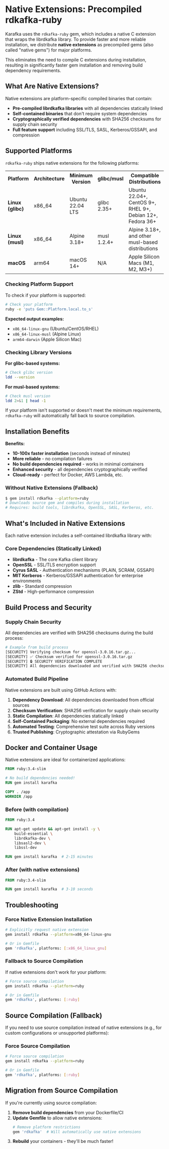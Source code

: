 # Native Extensions: Precompiled rdkafka-ruby

Karafka uses the `rdkafka-ruby` gem, which includes a native C extension that wraps the librdkafka library. To provide faster and more reliable installation, we distribute **native extensions** as precompiled gems (also called "native gems") for major platforms.

This eliminates the need to compile C extensions during installation, resulting in significantly faster gem installation and removing build dependency requirements.

## What Are Native Extensions?

Native extensions are platform-specific compiled binaries that contain:

- **Pre-compiled librdkafka libraries** with all dependencies statically linked
- **Self-contained binaries** that don't require system dependencies
- **Cryptographically verified dependencies** with SHA256 checksums for supply chain security
- **Full feature support** including SSL/TLS, SASL, Kerberos/GSSAPI, and compression

## Supported Platforms

`rdkafka-ruby` ships native extensions for the following platforms:

<table>
<tr>
<th>Platform</th>
<th>Architecture</th>
<th>Minimum Version</th>
<th>glibc/musl</th>
<th>Compatible Distributions</th>
</tr>
<tr>
<td><strong>Linux (glibc)</strong></td>
<td>x86_64</td>
<td>Ubuntu 22.04 LTS</td>
<td>glibc 2.35+</td>
<td>Ubuntu 22.04+, CentOS 9+, RHEL 9+, Debian 12+, Fedora 36+</td>
</tr>
<tr>
<td><strong>Linux (musl)</strong></td>
<td>x86_64</td>
<td>Alpine 3.18+</td>
<td>musl 1.2.4+</td>
<td>Alpine 3.18+, and other musl-based distributions</td>
</tr>
<tr>
<td><strong>macOS</strong></td>
<td>arm64</td>
<td>macOS 14+</td>
<td>N/A</td>
<td>Apple Silicon Macs (M1, M2, M3+)</td>
</tr>
</table>

### Checking Platform Support

To check if your platform is supported:

```bash
# Check your platform
ruby -e 'puts Gem::Platform.local.to_s'
```

**Expected output examples:**

- `x86_64-linux-gnu` (Ubuntu/CentOS/RHEL)
- `x86_64-linux-musl` (Alpine Linux)
- `arm64-darwin` (Apple Silicon Mac)

### Checking Library Versions

**For glibc-based systems:**

```bash
# Check glibc version
ldd --version
```

**For musl-based systems:**

```bash
# Check musl version
ldd 2>&1 | head -1
```

If your platform isn't supported or doesn't meet the minimum requirements, `rdkafka-ruby` will automatically fall back to source compilation.

## Installation Benefits

**Benefits:**

- **10-100x faster installation** (seconds instead of minutes)
- **More reliable** - no compilation failures
- **No build dependencies required** - works in minimal containers
- **Enhanced security** - all dependencies cryptographically verified
- **Cloud-ready** - perfect for Docker, AWS Lambda, etc.

### Without Native Extensions (Fallback)

```bash
$ gem install rdkafka --platform=ruby
# Downloads source gem and compiles during installation
# Requires: build tools, librdkafka, OpenSSL, SASL, Kerberos, etc.
```

## What's Included in Native Extensions

Each native extension includes a self-contained librdkafka library with:

### Core Dependencies (Statically Linked)

- **librdkafka** - The core Kafka client library
- **OpenSSL** - SSL/TLS encryption support
- **Cyrus SASL** - Authentication mechanisms (PLAIN, SCRAM, GSSAPI)
- **MIT Kerberos** - Kerberos/GSSAPI authentication for enterprise environments
- **zlib** - Standard compression
- **ZStd** - High-performance compression

## Build Process and Security

### Supply Chain Security

All dependencies are verified with SHA256 checksums during the build process:

```bash
# Example from build process
[SECURITY] Verifying checksum for openssl-3.0.16.tar.gz...
[SECURITY] ✅ Checksum verified for openssl-3.0.16.tar.gz
[SECURITY] 🔒 SECURITY VERIFICATION COMPLETE
[SECURITY] All dependencies downloaded and verified with SHA256 checksums
```

### Automated Build Pipeline

Native extensions are built using GitHub Actions with:

1. **Dependency Download**: All dependencies downloaded from official sources
2. **Checksum Verification**: SHA256 verification for supply chain security  
3. **Static Compilation**: All dependencies statically linked
4. **Self-Contained Packaging**: No external dependencies required
5. **Automated Testing**: Comprehensive test suite across Ruby versions
6. **Trusted Publishing**: Cryptographic attestation via RubyGems

## Docker and Container Usage

Native extensions are ideal for containerized applications:

```dockerfile
FROM ruby:3.4-slim

# No build dependencies needed!
RUN gem install karafka

COPY . /app
WORKDIR /app
```

### Before (with compilation)

```dockerfile
FROM ruby:3.4

RUN apt-get update && apt-get install -y \
    build-essential \
    librdkafka-dev \
    libsasl2-dev \
    libssl-dev

RUN gem install karafka  # 2-15 minutes
```

### After (with native extensions)

```dockerfile
FROM ruby:3.4-slim

RUN gem install karafka  # 3-10 seconds
```

## Troubleshooting

### Force Native Extension Installation

```bash
# Explicitly request native extension
gem install rdkafka --platform=x86_64-linux-gnu

# Or in Gemfile
gem 'rdkafka', platforms: [:x86_64_linux_gnu]
```

### Fallback to Source Compilation

If native extensions don't work for your platform:

```bash
# Force source compilation
gem install rdkafka --platform=ruby

# Or in Gemfile
gem 'rdkafka', platforms: [:ruby]
```

## Source Compilation (Fallback)

If you need to use source compilation instead of native extensions (e.g., for custom configurations or unsupported platforms):

### Force Source Compilation

```bash
# Force source compilation
gem install rdkafka --platform=ruby

# Or in Gemfile
gem 'rdkafka', platforms: [:ruby]
```

## Migration from Source Compilation

If you're currently using source compilation:

1. **Remove build dependencies** from your Dockerfile/CI
2. **Update Gemfile** to allow native extensions:
   ```ruby
   # Remove platform restrictions
   gem 'rdkafka'  # Will automatically use native extensions
   ```
3. **Rebuild** your containers - they'll be much faster!
